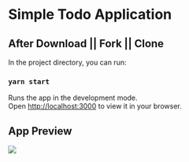 # Simple Todo Application


## After Download || Fork || Clone 

In the project directory, you can run:

### `yarn start`

Runs the app in the development mode.\
Open [http://localhost:3000](http://localhost:3000) to view it in your browser.

## App Preview 

<img src="public/preview.gif"/>
